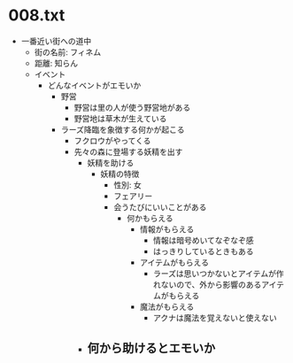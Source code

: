 # 008.txt
- 一番近い街への道中
  - 街の名前: フィネム
  - 距離: 知らん
  - イベント
    - どんなイベントがエモいか
      - 野営
        - 野営は里の人が使う野営地がある
        - 野営地は草木が生えている
      - ラーズ降臨を象徴する何かが起こる
        - フクロウがやってくる
        - 先々の森に登場する妖精を出す
          - 妖精を助ける
            - 妖精の特徴
              - 性別: 女
              - フェアリー
              - 会うたびにいいことがある
                - 何かもらえる
                  - 情報がもらえる
                    - 情報は暗号めいてなぞなぞ感
                    - はっきりしているときもある
                  - アイテムがもらえる
                    - ラーズは思いつかないとアイテムが作れないので、外から影響のあるアイテムがもらえる
                  - 魔法がもらえる
                    - アクナは魔法を覚えないと使えない
          - 何から助けるとエモいか
            - 
